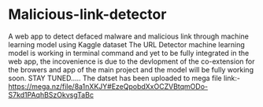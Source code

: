 # Malicious-link-detector
A web app to detect defaced malware and malicious link through machine learning model using Kaggle dataset
The URL Detector machine learning model is working in terminal command and yet to be fully integrated in the web app, the incovenience is due to the devlopment of the co-extension for the browers and app of the main project and the model will be fully working soon. STAY TUNED..... The datset has been uploaded to mega file link:-https://mega.nz/file/8a1nXKJY#EzeQpobdXxOCZVBtqmODo-S7kd1PAqhBSzOkvsgTaBc
